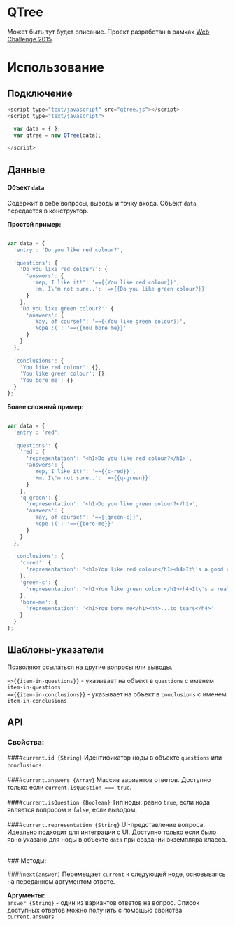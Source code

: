 # QTree

Может быть тут будет описание. Проект разработан в рамках [Web Challenge 2015](http://uawebchallenge.com/).

# Использование

## Подключение
```javascript
<script type="text/javascript" src="qtree.js"></script>
<script type="text/javascript">

  var data = { };
  var qtree = new QTree(data);

</script>
```

## Данные

#### Объект ```data```
Содержит в себе вопросы, выводы и точку входа. Объект ```data``` передается в конструктор.

**Простой пример:**
```javascript

var data = {
  'entry': 'Do you like red colour?',
  
  'questions': {
    'Do you like red colour?': {
      'answers': {
        'Yep, I like it!': '=={{You like red colour}}',
        'Hm, I\'m not sure..': '=>{{Do you like green colour?}}'
      }
    },
    'Do you like green colour?': {
      'answers': { 
        'Yay, of course!': '=={{You like green colour}}',
        'Nope :(': '=={{You bore me}}'
      }
    }
  },
  
  'conclusions': {
    'You like red colour': {},
    'You like green colour': {},
    'You bore me': {}
  }
};

```

**Более сложный пример:**
```javascript

var data = {
  'entry': 'red',
  
  'questions': {
    'red': {
      'representation': '<h1>Do you like red colour?</h1>',
      'answers': {
        'Yep, I like it!': '=={{c-red}}',
        'Hm, I\'m not sure..': '=>{{q-green}}'
      }
    },
    'q-green': {
      'representation': '<h1>Do you like green colour?</h1>',
      'answers': { 
        'Yay, of course!': '=={{green-c}}',
        'Nope :(': '=={{bore-me}}'
      }
    }
  },
  
  'conclusions': {
    'c-red': {
      'representation': '<h1>You like red colour</h1><h4>It\'s a good choice!</h4>'
    },
    'green-c': {
      'representation': '<h1>You like green colour</h1><h4>It\'s a really good choice!</h4>'
    },
    'bore-me': {
      'representation': '<h1>You bore me</h1><h4>...to tears</h4>'
    }
  }
};

```

## Шаблоны-указатели
Позволяют ссылаться на другие вопросы или выводы.

```=>{{item-in-questions}}``` - указывает на объект в ```questions``` c именем ```item-in-questions```<br/>
```=={{item-in-conclusions}}``` - указывает на объект в ```conclusions``` c именем ```item-in-conclusions```


## API
### Cвойства:

####```current.id {String}```
Идентификатор ноды в объекте ```questions``` или ```conclusions```.
<br/><br/>
####```current.answers {Array}```
Массив вариантов ответов. Доступно только если ```current.isQuestion === true```.
<br/><br/>
####```current.isQuestion {Boolean}```
Тип ноды: равно ```true```, если нода является вопросом и ```false```, если выводом.
<br/><br/>
####```current.representation {String}```
UI-представление вопроса. Идеально подходит для интеграции с UI. Доступно только если было явно указано для ноды в объекте ```data``` при создании экземпляра класса.

<br/>
### Методы:

####```next(answer)```
Перемещает ```current``` к следующей ноде, основываясь на переданном аргументом ответе.

**Аргументы:**<br/>
```answer {String}``` - один из вариантов ответов на вопрос. Список доступных ответов можно получить с помощью свойства ```current.answers```
